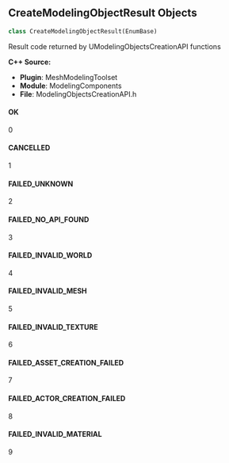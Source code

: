 ## CreateModelingObjectResult Objects

```python
class CreateModelingObjectResult(EnumBase)
```

Result code returned by UModelingObjectsCreationAPI functions

**C++ Source:**

- **Plugin**: MeshModelingToolset
- **Module**: ModelingComponents
- **File**: ModelingObjectsCreationAPI.h

<a id="unreal.CreateModelingObjectResult.OK"></a>

#### OK

0

<a id="unreal.CreateModelingObjectResult.CANCELLED"></a>

#### CANCELLED

1

<a id="unreal.CreateModelingObjectResult.FAILED_UNKNOWN"></a>

#### FAILED_UNKNOWN

2

<a id="unreal.CreateModelingObjectResult.FAILED_NO_API_FOUND"></a>

#### FAILED_NO_API_FOUND

3

<a id="unreal.CreateModelingObjectResult.FAILED_INVALID_WORLD"></a>

#### FAILED_INVALID_WORLD

4

<a id="unreal.CreateModelingObjectResult.FAILED_INVALID_MESH"></a>

#### FAILED_INVALID_MESH

5

<a id="unreal.CreateModelingObjectResult.FAILED_INVALID_TEXTURE"></a>

#### FAILED_INVALID_TEXTURE

6

<a id="unreal.CreateModelingObjectResult.FAILED_ASSET_CREATION_FAILED"></a>

#### FAILED_ASSET_CREATION_FAILED

7

<a id="unreal.CreateModelingObjectResult.FAILED_ACTOR_CREATION_FAILED"></a>

#### FAILED_ACTOR_CREATION_FAILED

8

<a id="unreal.CreateModelingObjectResult.FAILED_INVALID_MATERIAL"></a>

#### FAILED_INVALID_MATERIAL

9

<a id="unreal.CreateMeshObjectSourceMeshType"></a>